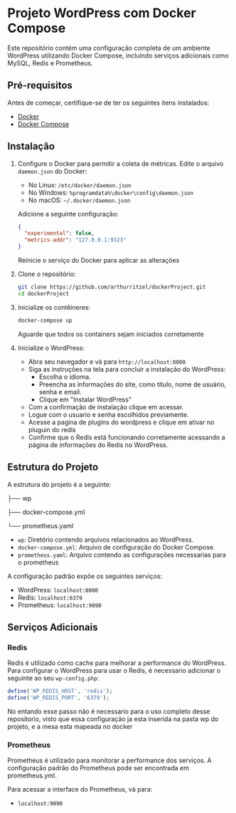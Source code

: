 # Projeto WordPress com Docker Compose

Este repositório contém uma configuração completa de um ambiente WordPress utilizando Docker Compose, incluindo serviços adicionais como MySQL, Redis e Prometheus.


## Pré-requisitos

Antes de começar, certifique-se de ter os seguintes itens instalados:

- [Docker](https://www.docker.com/get-started)
- [Docker Compose](https://docs.docker.com/compose/install/)

## Instalação
1. Configure o Docker para permitir a coleta de métricas. Edite o arquivo `daemon.json` do Docker:

    - No Linux: `/etc/docker/daemon.json`
    - No Windows: `%programdata%\docker\config\daemon.json`
    - No macOS: `~/.docker/daemon.json`

    Adicione a seguinte configuração:

    ```json
    {
      "experimental": false,
      "metrics-addr": "127.0.0.1:9323"
    }
    ```

    Reinicie o serviço do Docker para aplicar as alterações
  
2. Clone o repositório:

    ```bash
    git clone https://github.com/arthurritzel/dockerProject.git
    cd dockerProject
    ```

3. Inicialize os contêineres:

    ```bash
    docker-compose up
    ```
    Aguarde que todos os containers sejam iniciados corretamente

4. Inicialize o WordPress:

    - Abra seu navegador e vá para `http://localhost:8000`
    - Siga as instruções na tela para concluir a instalação do WordPress:
        - Escolha o idioma.
        - Preencha as informações do site, como título, nome de usuário, senha e email.
        - Clique em "Instalar WordPress"
     - Com a confirmação de instalação clique em acessar.
     - Logue com o usuario e senha escolhidos previamente.
     - Acesse a pagina de plugins do wordpress e clique em ativar no pluguin do redis
     - Confirme que o Redis está funcionando corretamente acessando a página de informações do Redis no WordPress.

    
## Estrutura do Projeto

A estrutura do projeto é a seguinte:

├── wp

├── docker-compose.yml

└── prometheus.yaml

- `wp`: Diretório contendo arquivos relacionados ao WordPress.
- `docker-compose.yml`: Arquivo de configuração do Docker Compose.
- `prometheus.yaml`: Arquivo contendo as configurações necessarias para o prometheus

A configuração padrão expõe os seguintes serviços:

- WordPress: `localhost:8000`
- Redis: `localhost:6379`
- Prometheus: `localhost:9090`


## Serviços Adicionais

### Redis

Redis é utilizado como cache para melhorar a performance do WordPress. Para configurar o WordPress para usar o Redis, é necessario adicionar o seguinte ao seu `wp-config.php`:

```php
define('WP_REDIS_HOST', 'redis');
define('WP_REDIS_PORT', '6379');
```

No entando esse passo não é necessario para o uso completo desse repositorio, visto que essa configuração ja esta inserida na pasta wp do projeto, e a mesa esta mapeada no docker


### Prometheus

Prometheus é utilizado para monitorar a performance dos serviços. A configuração padrão do Prometheus pode ser encontrada em prometheus.yml.

Para acessar a interface do Prometheus, vá para:
- `localhost:9090`
